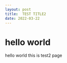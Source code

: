```yaml
---
layout: post
title:  TEST TITLE2
date: 2022-03-22
---
```


# hello world
hello world this is test2 page